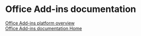 # Office Add-ins documentation 


[Office Add-ins platform overview](https://docs.microsoft.com/en-us/office/dev/add-ins/overview/office-add-ins)   
[Office Add-ins documentation Home](https://docs.microsoft.com/en-us/office/dev/add-ins/)

